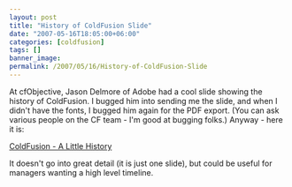 ```yaml
---
layout: post
title: "History of ColdFusion Slide"
date: "2007-05-16T18:05:00+06:00"
categories: [coldfusion]
tags: []
banner_image: 
permalink: /2007/05/16/History-of-ColdFusion-Slide
---
```


At cfObjective, Jason Delmore of Adobe had a cool slide showing the history of ColdFusion. I bugged him into sending me the slide, and when I didn't have the fonts, I bugged him again for the PDF export. (You can ask various people on the CF team - I'm good at bugging folks.) Anyway - here it is:

<a href="http://www.raymondcamden.com/downloads/historyslide-1.pdf">ColdFusion - A Little History</a>

It doesn't go into great detail (it is just one slide), but could be useful for managers wanting a high level timeline.